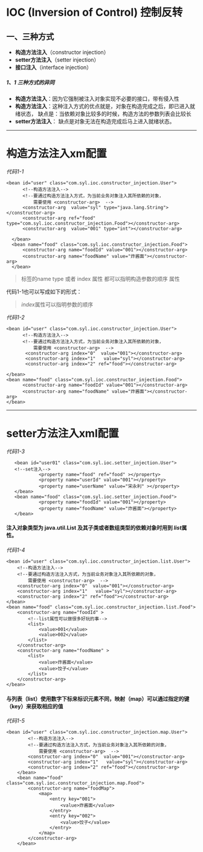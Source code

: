 # IOC (Inversion of Control) 控制反转
## 一、三种方式
- **构造方法注入**（constructor injection）
- **setter方法注入**（setter injection）
- **接口注入**（interface injection）
#####  1、1 三种方式的异同
- **构造方法注入**：因为它强制被注入对象实现不必要的接口，带有侵入性
- **构造方法注入**：这种注入方式的优点就是，对象在构造完成之后，即已进入就绪状态，
                  缺点是：当依赖对象比较多的时候，构造方法的参数列表会比较长
- **setter方法注入**： 缺点是对象无法在构造完成后马上进入就绪状态。    

* * *
# 构造方法注入xm配置 
 
*代码1-1* 

    <bean id="user" class="com.syl.ioc.constructor_injection.User">
          <!--构造方法注入-->
          <!--要通过构造方法注入方式，为当前业务对象注入其所依赖的对象，
              需要使用 <constructor-arg>  -->
          <constructor-arg  value="syl" type="java.lang.String"></constructor-arg>
          <constructor-arg ref="food" type="com.syl.ioc.constructor_injection.Food"></constructor-arg>
          <constructor-arg  value="001" type="int"></constructor-arg>
  
      </bean>
      <bean name="food" class="com.syl.ioc.constructor_injection.Food">
          <constructor-arg name="foodId" value="001"></constructor-arg>
          <constructor-arg name="foodName" value="炸酱面"></constructor-arg>
      </bean>     
> <constructor-arg>标签的name type 或者 index 属性  都可以指明构造参数的顺序 属性  

代码1-1也可以写成如下的形式：

> *index*属性可以指明参数的顺序

*代码1-2*

    <bean id="user" class="com.syl.ioc.constructor_injection.User">
          <!--构造方法注入-->
          <!--要通过构造方法注入方式，为当前业务对象注入其所依赖的对象，
              需要使用 <constructor-arg>  -->
           <constructor-arg index="0"  value="001"></constructor-arg>
           <constructor-arg index="1"   value="syl"></constructor-arg>
           <constructor-arg index="2" ref="food"></constructor-arg>
  
    </bean>
    <bean name="food" class="com.syl.ioc.constructor_injection.Food">
          <constructor-arg name="foodId" value="001"></constructor-arg>
          <constructor-arg name="foodName" value="炸酱面"></constructor-arg>
    </bean>
      
* * *
# setter方法注入xml配置


*代码1-3*
       
       <bean id="user01" class="com.syl.ioc.setter_injection.User">
       <!--set注入-->
                <property name="food" ref="food" ></property>
                <property name="userId" value="001"></property>
                <property name="userName" value="宋永利" ></property>
       </bean>
       <bean name="food" class="com.syl.ioc.setter_injection.Food">
                <property name="foodId" value="001"></property>
                <property name="foodName" value="炸酱面"></property>
       </bean>
       
#### 注入对象类型为 java.util.List 及其子类或者数组类型的依赖对象时用到 *list*属性。

*代码1-4*

    <bean id="user" class="com.syl.ioc.constructor_injection.list.User">
        <!--构造方法注入-->
        <!--要通过构造方法注入方式，为当前业务对象注入其所依赖的对象，
            需要使用 <constructor-arg>  -->
        <constructor-arg index="0"  value="001"></constructor-arg>
        <constructor-arg index="1"   value="syl"></constructor-arg>
        <constructor-arg index="2" ref="food"></constructor-arg>
    </bean>
    <bean name="food" class="com.syl.ioc.constructor_injection.list.Food">
        <constructor-arg name="foodId" >
            <!--list属性可以做很多好玩的事-->
            <list>
                <value>001</value>
                <value>002</value>
            </list>
        </constructor-arg>
        <constructor-arg name="foodName" >
            <list>
                <value>炸酱面</value>
                <value>饺子</value>
            </list>
        </constructor-arg>
    </bean>
    
#### 与列表（list）使用数字下标来标识元素不同，映射（map）可以通过指定的键（key）来获取相应的值
*代码1-5*

    <bean id="user" class="com.syl.ioc.constructor_injection.map.User">
            <!--构造方法注入-->
            <!--要通过构造方法注入方式，为当前业务对象注入其所依赖的对象，
                需要使用 <constructor-arg>  -->
            <constructor-arg index="0"  value="001"></constructor-arg>
            <constructor-arg index="1"   value="syl"></constructor-arg>
            <constructor-arg index="2" ref="food"></constructor-arg>
        </bean>
        <bean name="food" class="com.syl.ioc.constructor_injection.map.Food">
            <constructor-arg name="foodMap">
                <map>
                    <entry key="001">
                        <value>炸酱面</value>
                    </entry>
                    <entry key="002">
                        <value>饺子</value>
                    </entry>
                </map>
            </constructor-arg>
        </bean>
